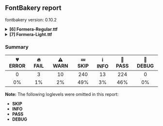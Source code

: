 ## FontBakery report

fontbakery version: 0.10.2

<details><summary><b>[6] Formera-Regular.ttf</b></summary><div><details><summary>🔥 <b>FAIL:</b> Do we have the latest version of FontBakery installed? (<a href="https://font-bakery.readthedocs.io/en/stable/fontbakery/profiles/universal.html#com.google.fonts/check/fontbakery_version">com.google.fonts/check/fontbakery_version</a>)</summary><div>


* 🔥 **FAIL** Current FontBakery version is 0.10.2, while a newer 0.10.4 is already available. Please upgrade it with 'pip install -U fontbakery' [code: outdated-fontbakery]
</div></details><details><summary>⚠ <b>WARN:</b> Check for codepoints not covered by METADATA subsets. (<a href="https://font-bakery.readthedocs.io/en/stable/fontbakery/profiles/googlefonts.html#com.google.fonts/check/metadata/unreachable_subsetting">com.google.fonts/check/metadata/unreachable_subsetting</a>)</summary><div>


* ⚠ **WARN** The following codepoints supported by the font are not covered by
    any subsets defined in the font's metadata file, and will never
    be served. You can solve this by either manually adding additional
    subset declarations to METADATA.pb, or by editing the glyphset
    definitions.

 * U+02BD MODIFIER LETTER REVERSED COMMA: not included in any glyphset definition
 * U+02BE MODIFIER LETTER RIGHT HALF RING: not included in any glyphset definition
 * U+02BF MODIFIER LETTER LEFT HALF RING: not included in any glyphset definition
 * U+02C7 CARON: try adding one of: canadian-aboriginal, tifinagh, yi
 * U+02C8 MODIFIER LETTER VERTICAL LINE: not included in any glyphset definition
 * U+02CA MODIFIER LETTER ACUTE ACCENT: not included in any glyphset definition
 * U+02CB MODIFIER LETTER GRAVE ACCENT: not included in any glyphset definition
 * U+02CC MODIFIER LETTER LOW VERTICAL LINE: not included in any glyphset definition
 * U+02D8 BREVE: try adding one of: canadian-aboriginal, yi
 * U+02D9 DOT ABOVE: try adding one of: canadian-aboriginal, yi
 * U+02DB OGONEK: try adding one of: canadian-aboriginal, yi
 * U+02DD DOUBLE ACUTE ACCENT: not included in any glyphset definition
 * U+0302 COMBINING CIRCUMFLEX ACCENT: try adding one of: cherokee, math, tifinagh, coptic
 * U+0306 COMBINING BREVE: try adding one of: old-permic, tifinagh
 * U+0307 COMBINING DOT ABOVE: try adding one of: malayalam, tifinagh, canadian-aboriginal, coptic, old-permic, tai-le, math, syriac
 * U+030A COMBINING RING ABOVE: try adding syriac
 * U+030B COMBINING DOUBLE ACUTE ACCENT: try adding one of: cherokee, osage
 * U+030C COMBINING CARON: try adding one of: cherokee, tai-le
 * U+0312 COMBINING TURNED COMMA ABOVE: not included in any glyphset definition
 * U+0326 COMBINING COMMA BELOW: not included in any glyphset definition
 * U+0327 COMBINING CEDILLA: not included in any glyphset definition
 * U+0328 COMBINING OGONEK: not included in any glyphset definition
 * U+032E COMBINING BREVE BELOW: try adding syriac
 * U+0330 COMBINING TILDE BELOW: try adding one of: cherokee, syriac, math
 * U+0331 COMBINING MACRON BELOW: try adding one of: tifinagh, gothic, cherokee, syriac, caucasian-albanian
 * U+0394 GREEK CAPITAL LETTER DELTA: try adding one of: math, elbasan, greek
 * U+03A9 GREEK CAPITAL LETTER OMEGA: try adding one of: math, elbasan, greek
 * U+03BC GREEK SMALL LETTER MU: try adding one of: math, greek
 * U+03C0 GREEK SMALL LETTER PI: try adding one of: math, yi, greek
 * U+1EA0 LATIN CAPITAL LETTER A WITH DOT BELOW: try adding vietnamese
 * U+1EA1 LATIN SMALL LETTER A WITH DOT BELOW: try adding vietnamese
 * U+1EB8 LATIN CAPITAL LETTER E WITH DOT BELOW: try adding vietnamese
 * U+1EB9 LATIN SMALL LETTER E WITH DOT BELOW: try adding vietnamese
 * U+1EBC LATIN CAPITAL LETTER E WITH TILDE: try adding vietnamese
 * U+1EBD LATIN SMALL LETTER E WITH TILDE: try adding vietnamese
 * U+1ECA LATIN CAPITAL LETTER I WITH DOT BELOW: try adding vietnamese
 * U+1ECB LATIN SMALL LETTER I WITH DOT BELOW: try adding vietnamese
 * U+1ECC LATIN CAPITAL LETTER O WITH DOT BELOW: try adding vietnamese
 * U+1ECD LATIN SMALL LETTER O WITH DOT BELOW: try adding vietnamese
 * U+1EE4 LATIN CAPITAL LETTER U WITH DOT BELOW: try adding vietnamese
 * U+1EE5 LATIN SMALL LETTER U WITH DOT BELOW: try adding vietnamese
 * U+2007 FIGURE SPACE: not included in any glyphset definition
 * U+2008 PUNCTUATION SPACE: not included in any glyphset definition
 * U+200A HAIR SPACE: not included in any glyphset definition
 * U+2010 HYPHEN: try adding one of: yi, kayah-li, sora-sompeng, cham, coptic, kharoshthi, lisu, sundanese, syloti-nagri, kaithi
 * U+2012 FIGURE DASH: not included in any glyphset definition
 * U+2015 HORIZONTAL BAR: try adding adlam
 * U+2021 DOUBLE DAGGER: try adding adlam
 * U+2030 PER MILLE SIGN: try adding adlam
 * U+2070 SUPERSCRIPT ZERO: not included in any glyphset definition
 * U+2075 SUPERSCRIPT FIVE: not included in any glyphset definition
 * U+2076 SUPERSCRIPT SIX: not included in any glyphset definition
 * U+2077 SUPERSCRIPT SEVEN: not included in any glyphset definition
 * U+2078 SUPERSCRIPT EIGHT: not included in any glyphset definition
 * U+2079 SUPERSCRIPT NINE: not included in any glyphset definition
 * U+2080 SUBSCRIPT ZERO: not included in any glyphset definition
 * U+2081 SUBSCRIPT ONE: not included in any glyphset definition
 * U+2082 SUBSCRIPT TWO: not included in any glyphset definition
 * U+2083 SUBSCRIPT THREE: not included in any glyphset definition
 * U+2084 SUBSCRIPT FOUR: not included in any glyphset definition
 * U+2085 SUBSCRIPT FIVE: not included in any glyphset definition
 * U+2086 SUBSCRIPT SIX: not included in any glyphset definition
 * U+2087 SUBSCRIPT SEVEN: not included in any glyphset definition
 * U+2088 SUBSCRIPT EIGHT: not included in any glyphset definition
 * U+2089 SUBSCRIPT NINE: not included in any glyphset definition
 * U+2105 CARE OF: not included in any glyphset definition
 * U+2106 CADA UNA: not included in any glyphset definition
 * U+2116 NUMERO SIGN: try adding cyrillic
 * U+2126 OHM SIGN: not included in any glyphset definition
 * U+212E ESTIMATED SYMBOL: not included in any glyphset definition
 * U+21E7 UPWARDS WHITE ARROW: try adding symbols
 * U+2202 PARTIAL DIFFERENTIAL: try adding math
 * U+2205 EMPTY SET: try adding math
 * U+2206 INCREMENT: try adding math
 * U+220F N-ARY PRODUCT: try adding math
 * U+2211 N-ARY SUMMATION: try adding math
 * U+2219 BULLET OPERATOR: try adding one of: tai-tham, symbols, yi, math
 * U+221A SQUARE ROOT: try adding math
 * U+221E INFINITY: try adding math
 * U+222B INTEGRAL: try adding math
 * U+2248 ALMOST EQUAL TO: try adding math
 * U+2260 NOT EQUAL TO: try adding math
 * U+2264 LESS-THAN OR EQUAL TO: try adding math
 * U+2265 GREATER-THAN OR EQUAL TO: try adding math
 * U+2317 VIEWDATA SQUARE: try adding symbols
 * U+2318 PLACE OF INTEREST SIGN: try adding symbols
 * U+2325 OPTION KEY: try adding symbols
 * U+25A0 BLACK SQUARE: try adding symbols
 * U+25A1 WHITE SQUARE: try adding symbols
 * U+25B2 BLACK UP-POINTING TRIANGLE: try adding symbols
 * U+25B3 WHITE UP-POINTING TRIANGLE: try adding one of: symbols, math
 * U+25B6 BLACK RIGHT-POINTING TRIANGLE: try adding symbols
 * U+25B7 WHITE RIGHT-POINTING TRIANGLE: try adding one of: symbols, math
 * U+25BC BLACK DOWN-POINTING TRIANGLE: try adding symbols
 * U+25BD WHITE DOWN-POINTING TRIANGLE: try adding one of: symbols, math
 * U+25C0 BLACK LEFT-POINTING TRIANGLE: try adding symbols
 * U+25C1 WHITE LEFT-POINTING TRIANGLE: try adding one of: symbols, math
 * U+25C6 BLACK DIAMOND: try adding symbols
 * U+25C7 WHITE DIAMOND: try adding symbols
 * U+25CA LOZENGE: try adding one of: symbols, math
 * U+25CB WHITE CIRCLE: try adding symbols
 * U+25CC DOTTED CIRCLE: try adding one of: manichaean, duployan, coptic, gujarati, music, mahajani, caucasian-albanian, kaithi, bassa-vah, gunjala-gondi, hanunoo, miao, old-permic, tibetan, thai, yi, brahmi, hanifi-rohingya, hebrew, tamil, sharada, khmer, pahawh-hmong, sundanese, siddham, wancho, devanagari, kharoshthi, marchen, chakma, rejang, cham, newa, mongolian, lepcha, thaana, limbu, batak, malayalam, tai-viet, sinhala, tagbanwa, sogdian, mandaic, new-tai-lue, osage, kannada, khudawadi, balinese, tai-le, buhid, oriya, mende-kikakui, psalter-pahlavi, myanmar, lao, dogra, bhaiksuki, kayah-li, javanese, takri, elbasan, nko, syriac, gurmukhi, tagalog, khojki, zanabazar-square, adlam, modi, ahom, symbols, telugu, bengali, math, masaram-gondi, soyombo, tifinagh, phags-pa, meetei-mayek, buginese, grantha, syloti-nagri, tirhuta
 * U+25CF BLACK CIRCLE: try adding symbols
 * U+2B1B BLACK LARGE SQUARE: try adding symbols
 * U+2B1C WHITE LARGE SQUARE: try adding symbols
 * U+2B98 THREE-D TOP-LIGHTED LEFTWARDS EQUILATERAL ARROWHEAD: try adding symbols
 * U+2B99 THREE-D RIGHT-LIGHTED UPWARDS EQUILATERAL ARROWHEAD: try adding symbols
 * U+2B9A THREE-D TOP-LIGHTED RIGHTWARDS EQUILATERAL ARROWHEAD: try adding symbols
 * U+2B9B THREE-D LEFT-LIGHTED DOWNWARDS EQUILATERAL ARROWHEAD: try adding symbols
 * U+2B9C BLACK LEFTWARDS EQUILATERAL ARROWHEAD: try adding symbols
 * U+2B9D BLACK UPWARDS EQUILATERAL ARROWHEAD: try adding symbols
 * U+2B9E BLACK RIGHTWARDS EQUILATERAL ARROWHEAD: try adding symbols
 * U+2B9F BLACK DOWNWARDS EQUILATERAL ARROWHEAD: try adding symbols
 * U+E133 : not included in any glyphset definition
 * U+E134 : not included in any glyphset definition
 * U+FB00 LATIN SMALL LIGATURE FF: not included in any glyphset definition
 * U+FB01 LATIN SMALL LIGATURE FI: not included in any glyphset definition
 * U+FB02 LATIN SMALL LIGATURE FL: not included in any glyphset definition
 * U+FB03 LATIN SMALL LIGATURE FFI: not included in any glyphset definition
 * U+FB04 LATIN SMALL LIGATURE FFL: not included in any glyphset definition

Or you can add the above codepoints to one of the subsets supported by the font: `latin`, `latin-ext` [code: unreachable-subsetting]
</div></details><details><summary>⚠ <b>WARN:</b> Is there kerning info for non-ligated sequences? (<a href="https://font-bakery.readthedocs.io/en/stable/fontbakery/profiles/googlefonts.html#com.google.fonts/check/kerning_for_non_ligated_sequences">com.google.fonts/check/kerning_for_non_ligated_sequences</a>)</summary><div>


* ⚠ **WARN** GPOS table lacks kerning info for the following non-ligated sequences:

	- f + f

	- f + i

	- i + f

	- f + l

	- l + f

	- i + l [code: lacks-kern-info]
</div></details><details><summary>⚠ <b>WARN:</b> Ensure fonts have ScriptLangTags declared on the 'meta' table. (<a href="https://font-bakery.readthedocs.io/en/stable/fontbakery/profiles/googlefonts.html#com.google.fonts/check/meta/script_lang_tags">com.google.fonts/check/meta/script_lang_tags</a>)</summary><div>


* ⚠ **WARN** This font file does not have a 'meta' table. [code: lacks-meta-table]
</div></details><details><summary>⚠ <b>WARN:</b> Check if each glyph has the recommended amount of contours. (<a href="https://font-bakery.readthedocs.io/en/stable/fontbakery/profiles/universal.html#com.google.fonts/check/contour_count">com.google.fonts/check/contour_count</a>)</summary><div>


* ⚠ **WARN** This check inspects the glyph outlines and detects the total number of contours in each of them. The expected values are infered from the typical ammounts of contours observed in a large collection of reference font families. The divergences listed below may simply indicate a significantly different design on some of your glyphs. On the other hand, some of these may flag actual bugs in the font such as glyphs mapped to an incorrect codepoint. Please consider reviewing the design and codepoint assignment of these to make sure they are correct.

The following glyphs do not have the recommended number of contours:

	- Glyph name: r	Contours detected: 2	Expected: 1

	- Glyph name: plusminus	Contours detected: 3	Expected: 1 or 2

	- Glyph name: Thorn	Contours detected: 3	Expected: 1 or 2

	- Glyph name: ae	Contours detected: 2	Expected: 3

	- Glyph name: aogonek	Contours detected: 3	Expected: 2

	- Glyph name: dcroat	Contours detected: 3	Expected: 2

	- Glyph name: eogonek	Contours detected: 3	Expected: 2

	- Glyph name: hbar	Contours detected: 2	Expected: 1

	- Glyph name: racute	Contours detected: 3	Expected: 2

	- Glyph name: uni0157	Contours detected: 3	Expected: 2

	- Glyph name: rcaron	Contours detected: 3	Expected: 2

	- Glyph name: Tbar	Contours detected: 2	Expected: 1

	- Glyph name: tbar	Contours detected: 2	Expected: 1

	- Glyph name: Uogonek	Contours detected: 2	Expected: 1

	- Glyph name: uogonek	Contours detected: 2	Expected: 1

	- Glyph name: uni01EA	Contours detected: 3	Expected: 2

	- Glyph name: uni01EB	Contours detected: 3	Expected: 2

	- Glyph name: aeacute	Contours detected: 3	Expected: 4

	- Glyph name: uni1E08	Contours detected: 3	Expected: 2

	- Glyph name: uni1E09	Contours detected: 3	Expected: 2

	- Glyph name: uni1E1C	Contours detected: 3	Expected: 2

	- Glyph name: uni1E1D	Contours detected: 4	Expected: 3

	- Glyph name: uni1E5B	Contours detected: 3	Expected: 2

	- Glyph name: rmacronbelow	Contours detected: 3	Expected: 2

	- Glyph name: Tbar	Contours detected: 2	Expected: 1

	- Glyph name: Thorn	Contours detected: 3	Expected: 1 or 2

	- Glyph name: Uogonek	Contours detected: 2	Expected: 1

	- Glyph name: ae	Contours detected: 2	Expected: 3

	- Glyph name: aeacute	Contours detected: 3	Expected: 4

	- Glyph name: aogonek	Contours detected: 3	Expected: 2

	- Glyph name: dcroat	Contours detected: 3	Expected: 2

	- Glyph name: eogonek	Contours detected: 3	Expected: 2

	- Glyph name: hbar	Contours detected: 2	Expected: 1

	- Glyph name: plusminus	Contours detected: 3	Expected: 1 or 2

	- Glyph name: r	Contours detected: 2	Expected: 1

	- Glyph name: racute	Contours detected: 3	Expected: 2

	- Glyph name: rcaron	Contours detected: 3	Expected: 2

	- Glyph name: tbar	Contours detected: 2	Expected: 1

	- Glyph name: uni0157	Contours detected: 3	Expected: 2

	- Glyph name: uni1E08	Contours detected: 3	Expected: 2

	- Glyph name: uni1E09	Contours detected: 3	Expected: 2

	- Glyph name: uni1E1C	Contours detected: 3	Expected: 2

	- Glyph name: uni1E1D	Contours detected: 4	Expected: 3

	- Glyph name: uni1E5B	Contours detected: 3	Expected: 2

	- Glyph name: uogonek	Contours detected: 2	Expected: 1
 [code: contour-count]
</div></details><details><summary>⚠ <b>WARN:</b> Do outlines contain any jaggy segments? (<a href="https://font-bakery.readthedocs.io/en/stable/fontbakery/profiles/<Section: Outline Correctness Checks>.html#com.google.fonts/check/outline_jaggy_segments">com.google.fonts/check/outline_jaggy_segments</a>)</summary><div>


* ⚠ **WARN** The following glyphs have jaggy segments:

	* Eng (U+014A): B<<540.0,-155.0>-<557.0,-159.0>-<556.0,-160.0>>/L<<556.0,-160.0>--<573.0,-147.0>> = 7.594643368591447

	* ampersand (U+0026): L<<276.0,448.0>--<275.0,447.0>>/L<<275.0,447.0>--<286.0,457.0>> = 2.726310993906212

	* ampersand (U+0026): L<<398.0,516.0>--<397.0,507.0>>/L<<397.0,507.0>--<397.0,510.0>> = 6.340191745909908

	* copyright (U+00A9): B<<594.0,190.0>-<596.0,193.0>-<596.0,192.0>>/B<<596.0,192.0>-<598.0,200.0>-<599.0,200.0>> = 14.036243467926484

	* copyright (U+00A9): L<<224.0,445.0>--<242.0,461.0>>/L<<242.0,461.0>--<241.0,460.0>> = 3.3664606634298315

	* copyright (U+00A9): L<<242.0,461.0>--<241.0,460.0>>/L<<241.0,460.0>--<249.0,466.0>> = 8.13010235415596

	* copyright (U+00A9): L<<363.0,588.0>--<366.0,588.0>>/L<<366.0,588.0>--<338.0,589.0>> = 2.0454084888871935

	* copyright (U+00A9): L<<373.0,587.0>--<363.0,588.0>>/L<<363.0,588.0>--<366.0,588.0>> = 5.710593137499633

	* copyright (U+00A9): L<<554.0,59.0>--<557.0,62.0>>/L<<557.0,62.0>--<535.0,47.0>> = 10.713123022791033

	* copyright (U+00A9): L<<574.0,77.0>--<554.0,59.0>>/L<<554.0,59.0>--<557.0,62.0>> = 3.012787504183286

	* currency (U+00A4): L<<298.0,562.0>--<321.0,560.0>>/L<<321.0,560.0>--<320.0,560.0>> = 4.969740728110289

	* currency (U+00A4): L<<321.0,560.0>--<320.0,560.0>>/L<<320.0,560.0>--<344.0,554.0>> = 14.036243467926484

	* currency (U+00A4): L<<55.0,360.0>--<58.0,382.0>>/L<<58.0,382.0>--<58.0,381.0>> = 7.765166018425308

	* currency (U+00A4): L<<58.0,382.0>--<58.0,381.0>>/L<<58.0,381.0>--<64.0,405.0>> = 14.036243467926484

	* estimated (U+212E): B<<406.0,677.5>-<409.0,677.0>-<408.0,677.0>>/L<<408.0,677.0>--<416.0,675.0>> = 14.036243467926484

	* estimated (U+212E): B<<469.0,95.0>-<472.0,96.0>-<471.0,95.0>>/L<<471.0,95.0>--<494.0,111.0>> = 10.175510843043194

	* estimated (U+212E): L<<305.0,-18.0>--<308.0,-18.0>>/L<<308.0,-18.0>--<281.0,-15.0>> = 6.340191745909908

	* estimated (U+212E): L<<312.0,-19.0>--<305.0,-18.0>>/L<<305.0,-18.0>--<308.0,-18.0>> = 8.13010235415596

	* greater (U+003E): B<<195.5,391.5>-<187.0,395.0>-<188.0,395.0>>/B<<188.0,395.0>-<177.0,397.0>-<177.0,400.0>> = 10.304846468766044

	* infinity (U+221E): L<<357.0,419.0>--<376.0,435.0>>/L<<376.0,435.0>--<375.0,434.0>> = 4.899092453787774

	* infinity (U+221E): L<<376.0,435.0>--<375.0,434.0>>/L<<375.0,434.0>--<387.0,443.0>> = 8.13010235415596

	* less (U+003C): B<<298.0,400.0>-<298.0,397.0>-<287.0,395.0>>/B<<287.0,395.0>-<288.0,395.0>-<279.5,391.5>> = 10.304846468766044

	* logicalnot (U+00AC): B<<382.0,-2.0>-<376.0,-1.0>-<377.0,0.0>>/L<<377.0,0.0>--<374.0,-2.0>> = 11.309932474020195

	* multiply (U+00D7): L<<254.0,377.0>--<267.0,393.0>>/L<<267.0,393.0>--<266.0,392.0>> = 5.906141113770435

	* multiply (U+00D7): L<<267.0,393.0>--<266.0,392.0>>/B<<266.0,392.0>-<270.0,397.0>-<273.0,400.0>> = 6.340191745909908

	* numbersign (U+0023): B<<333.0,122.0>-<333.0,124.0>-<334.0,124.0>>/B<<334.0,124.0>-<302.0,123.0>-<278.5,122.5>> = 1.789910608246076

	* paragraph (U+00B6): B<<285.0,576.0>-<277.0,574.0>-<277.0,578.0>>/L<<277.0,578.0>--<275.0,570.0>> = 14.036243467926484

	* paragraph (U+00B6): L<<366.0,557.0>--<366.0,556.0>>/B<<366.0,556.0>-<365.0,564.0>-<367.0,566.0>> = 7.125016348901757

	* paragraph (U+00B6): L<<367.0,546.0>--<366.0,557.0>>/L<<366.0,557.0>--<366.0,556.0>> = 5.1944289077348

	* partialdiff (U+2202): B<<214.0,55.0>-<217.0,54.0>-<216.0,54.0>>/L<<216.0,54.0>--<238.0,50.0>> = 10.304846468766044

	* partialdiff (U+2202): L<<111.0,638.0>--<145.0,632.0>>/L<<145.0,632.0>--<144.0,632.0>> = 10.00797980144135

	* partialdiff (U+2202): L<<145.0,632.0>--<144.0,632.0>>/B<<144.0,632.0>-<152.0,631.0>-<157.0,629.5>> = 7.125016348901757

	* percent (U+0025): L<<592.0,23.0>--<595.0,26.0>>/L<<595.0,26.0>--<573.0,10.0>> = 8.972626614896399

	* percent (U+0025): L<<599.0,29.0>--<592.0,23.0>>/L<<592.0,23.0>--<595.0,26.0>> = 4.398705354995591

	* perthousand (U+2030): B<<530.0,53.0>-<544.0,58.0>-<543.0,57.0>>/L<<543.0,57.0>--<551.0,64.0>> = 3.814074834290187

	* plusminus (U+00B1): L<<273.0,187.0>--<272.0,162.0>>/B<<272.0,162.0>-<272.0,165.0>-<248.0,165.0>> = 2.2906100426384346

	* plusminus (U+00B1): L<<29.0,326.0>--<29.0,325.0>>/B<<29.0,325.0>-<28.0,337.0>-<30.0,337.0>> = 4.763641690726143

	* plusminus (U+00B1): L<<29.0,370.0>--<31.0,391.0>>/B<<31.0,391.0>-<31.0,390.0>-<43.0,391.0>> = 5.4403320310054815

	* prime (U+2032): L<<41.0,572.0>--<44.0,596.0>>/L<<44.0,596.0>--<44.0,595.0>> = 7.1250163489018075

	* prime (U+2032): L<<44.0,596.0>--<44.0,595.0>>/L<<44.0,595.0>--<45.0,617.0>> = 2.6025622024998034

	* product (U+220F): L<<244.0,-217.0>--<243.0,-240.0>>/B<<243.0,-240.0>-<243.0,-237.0>-<219.0,-237.0>> = 2.4895529219991284

	* product (U+220F): L<<27.0,-238.0>--<19.0,-237.0>>/L<<19.0,-237.0>--<22.0,-237.0>> = 7.125016348901757

	* product (U+220F): L<<391.0,-196.0>--<394.0,-174.0>>/B<<394.0,-174.0>-<394.0,-175.0>-<416.0,-175.0>> = 7.765166018425308

	* product (U+220F): L<<469.0,-83.0>--<469.0,-84.0>>/B<<469.0,-84.0>-<468.0,-76.0>-<468.5,-71.5>> = 7.125016348901757

	* product (U+220F): L<<470.0,-90.0>--<469.0,-83.0>>/L<<469.0,-83.0>--<469.0,-84.0>> = 8.13010235415596

	* product (U+220F): L<<93.0,342.0>--<93.0,341.0>>/B<<93.0,341.0>-<92.0,354.0>-<95.0,354.0>> = 4.398705354995508

	* product (U+220F): L<<96.0,320.0>--<93.0,342.0>>/L<<93.0,342.0>--<93.0,341.0>> = 7.765166018425354

	* registered (U+00AE): B<<485.0,553.5>-<477.0,558.0>-<478.0,558.0>>/B<<478.0,558.0>-<467.0,560.0>-<467.0,562.0>> = 10.304846468766044

	* registered (U+00AE): B<<489.5,78.5>-<492.0,80.0>-<491.0,79.0>>/L<<491.0,79.0>--<511.0,91.0>> = 14.036243467926457

	* registered (U+00AE): L<<536.0,43.0>--<539.0,46.0>>/L<<539.0,46.0>--<526.0,35.0>> = 4.763641690726066

	* registered (U+00AE): L<<558.0,59.0>--<536.0,43.0>>/L<<536.0,43.0>--<539.0,46.0>> = 8.972626614896399

	* second (U+2033): L<<210.0,572.0>--<213.0,596.0>>/L<<213.0,596.0>--<213.0,595.0>> = 7.1250163489018075

	* second (U+2033): L<<213.0,596.0>--<213.0,595.0>>/L<<213.0,595.0>--<214.0,617.0>> = 2.6025622024998034

	* second (U+2033): L<<41.0,572.0>--<44.0,596.0>>/L<<44.0,596.0>--<44.0,595.0>> = 7.1250163489018075

	* second (U+2033): L<<44.0,596.0>--<44.0,595.0>>/L<<44.0,595.0>--<45.0,617.0>> = 2.6025622024998034

	* summation (U+2211): L<<503.0,507.0>--<493.0,508.0>>/B<<493.0,508.0>-<496.0,508.0>-<494.0,513.0>> = 5.710593137499633

	* uni00B5 (U+00B5): L<<364.0,300.0>--<361.0,322.0>>/L<<361.0,322.0>--<361.0,321.0>> = 7.765166018425354

	* uni03A9 (U+03A9): B<<387.5,82.5>-<390.0,84.0>-<389.0,83.0>>/L<<389.0,83.0>--<403.0,94.0>> = 6.842773412630916

	* uni03A9 (U+03A9): L<<116.0,566.0>--<138.0,586.0>>/L<<138.0,586.0>--<137.0,585.0>> = 2.726310993906212

	* uni03A9 (U+03A9): L<<138.0,586.0>--<137.0,585.0>>/L<<137.0,585.0>--<147.0,594.0>> = 3.0127875041834073

	* uni03A9 (U+03A9): L<<390.0,-3.0>--<358.0,0.0>>/B<<358.0,0.0>-<362.0,0.0>-<359.0,25.0>> = 5.355825042855143

	* uni03BC (U+03BC): L<<364.0,300.0>--<361.0,322.0>>/L<<361.0,322.0>--<361.0,321.0>> = 7.765166018425354

	* uni1E9E (U+1E9E): L<<514.0,661.0>--<529.0,660.0>>/B<<529.0,660.0>-<528.0,660.0>-<534.5,657.0>> = 3.8140748342903783

	* uni2113 (U+2113): B<<276.0,84.0>-<286.0,69.0>-<285.0,69.0>>/L<<285.0,69.0>--<309.0,67.0>> = 4.763641690726143

	* uni2113 (U+2113): B<<324.0,453.0>-<328.0,464.0>-<328.0,463.0>>/L<<328.0,463.0>--<329.0,468.0>> = 11.309932474020195

	* uni2113 (U+2113): L<<177.0,288.0>--<180.0,292.0>>/L<<180.0,292.0>--<179.0,291.0>> = 8.13010235415596

	* uni2113 (U+2113): L<<179.0,108.0>--<180.0,116.0>>/L<<180.0,116.0>--<180.0,115.0>> = 7.1250163489018075

	* uni2113 (U+2113): L<<180.0,116.0>--<180.0,115.0>>/L<<180.0,115.0>--<182.0,143.0>> = 4.085616779974888

	* uni2126 (U+2126): B<<387.5,82.5>-<390.0,84.0>-<389.0,83.0>>/L<<389.0,83.0>--<403.0,94.0>> = 6.842773412630916

	* uni2126 (U+2126): L<<116.0,566.0>--<138.0,586.0>>/L<<138.0,586.0>--<137.0,585.0>> = 2.726310993906212

	* uni2126 (U+2126): L<<138.0,586.0>--<137.0,585.0>>/L<<137.0,585.0>--<147.0,594.0>> = 3.0127875041834073

	* uni2126 (U+2126): L<<390.0,-3.0>--<358.0,0.0>>/B<<358.0,0.0>-<362.0,0.0>-<359.0,25.0>> = 5.355825042855143

	* uni2318 (U+2318): L<<167.0,-51.0>--<168.0,-51.0>>/L<<168.0,-51.0>--<139.0,-48.0>> = 5.906141113770497

	* uni2318 (U+2318): L<<192.0,-49.0>--<168.0,-51.0>>/L<<168.0,-51.0>--<168.0,-51.0>> = 4.763641690726143

	* uni2325 (U+2325): L<<316.0,436.0>--<318.0,460.0>>/B<<318.0,460.0>-<318.0,459.0>-<323.0,464.0>> = 4.763641690726143

	* uni2325 (U+2325): L<<348.0,389.0>--<324.0,391.0>>/B<<324.0,391.0>-<326.0,391.0>-<321.0,396.0>> = 4.763641690726143

	* uni25CC (U+25CC): L<<709.0,195.0>--<712.0,195.0>>/L<<712.0,195.0>--<697.0,196.0>> = 3.8140748342903783

	* uni2B1C (U+2B1C): B<<156.0,476.0>-<149.0,477.0>-<149.0,478.0>>/L<<149.0,478.0>--<146.0,457.0>> = 8.13010235415596 [code: found-jaggy-segments]
</div></details><br></div></details><details><summary><b>[7] Formera-Light.ttf</b></summary><div><details><summary>🔥 <b>FAIL:</b> Check the OS/2 usWeightClass is appropriate for the font's best SubFamily name. (<a href="https://font-bakery.readthedocs.io/en/stable/fontbakery/profiles/googlefonts.html#com.google.fonts/check/usweightclass">com.google.fonts/check/usweightclass</a>)</summary><div>


* 🔥 **FAIL** Best SubFamily name is 'Light'. Expected OS/2 usWeightClass is 300, got 400. [code: bad-value]
</div></details><details><summary>🔥 <b>FAIL:</b> Do we have the latest version of FontBakery installed? (<a href="https://font-bakery.readthedocs.io/en/stable/fontbakery/profiles/universal.html#com.google.fonts/check/fontbakery_version">com.google.fonts/check/fontbakery_version</a>)</summary><div>


* 🔥 **FAIL** Current FontBakery version is 0.10.2, while a newer 0.10.4 is already available. Please upgrade it with 'pip install -U fontbakery' [code: outdated-fontbakery]
</div></details><details><summary>⚠ <b>WARN:</b> Check for codepoints not covered by METADATA subsets. (<a href="https://font-bakery.readthedocs.io/en/stable/fontbakery/profiles/googlefonts.html#com.google.fonts/check/metadata/unreachable_subsetting">com.google.fonts/check/metadata/unreachable_subsetting</a>)</summary><div>


* ⚠ **WARN** The following codepoints supported by the font are not covered by
    any subsets defined in the font's metadata file, and will never
    be served. You can solve this by either manually adding additional
    subset declarations to METADATA.pb, or by editing the glyphset
    definitions.

 * U+02BD MODIFIER LETTER REVERSED COMMA: not included in any glyphset definition
 * U+02BE MODIFIER LETTER RIGHT HALF RING: not included in any glyphset definition
 * U+02BF MODIFIER LETTER LEFT HALF RING: not included in any glyphset definition
 * U+02C7 CARON: try adding one of: canadian-aboriginal, tifinagh, yi
 * U+02C8 MODIFIER LETTER VERTICAL LINE: not included in any glyphset definition
 * U+02CA MODIFIER LETTER ACUTE ACCENT: not included in any glyphset definition
 * U+02CB MODIFIER LETTER GRAVE ACCENT: not included in any glyphset definition
 * U+02CC MODIFIER LETTER LOW VERTICAL LINE: not included in any glyphset definition
 * U+02D8 BREVE: try adding one of: canadian-aboriginal, yi
 * U+02D9 DOT ABOVE: try adding one of: canadian-aboriginal, yi
 * U+02DB OGONEK: try adding one of: canadian-aboriginal, yi
 * U+02DD DOUBLE ACUTE ACCENT: not included in any glyphset definition
 * U+0302 COMBINING CIRCUMFLEX ACCENT: try adding one of: cherokee, math, tifinagh, coptic
 * U+0306 COMBINING BREVE: try adding one of: old-permic, tifinagh
 * U+0307 COMBINING DOT ABOVE: try adding one of: malayalam, tifinagh, canadian-aboriginal, coptic, old-permic, tai-le, math, syriac
 * U+030A COMBINING RING ABOVE: try adding syriac
 * U+030B COMBINING DOUBLE ACUTE ACCENT: try adding one of: cherokee, osage
 * U+030C COMBINING CARON: try adding one of: cherokee, tai-le
 * U+0312 COMBINING TURNED COMMA ABOVE: not included in any glyphset definition
 * U+0326 COMBINING COMMA BELOW: not included in any glyphset definition
 * U+0327 COMBINING CEDILLA: not included in any glyphset definition
 * U+0328 COMBINING OGONEK: not included in any glyphset definition
 * U+032E COMBINING BREVE BELOW: try adding syriac
 * U+0330 COMBINING TILDE BELOW: try adding one of: cherokee, syriac, math
 * U+0331 COMBINING MACRON BELOW: try adding one of: tifinagh, gothic, cherokee, syriac, caucasian-albanian
 * U+0394 GREEK CAPITAL LETTER DELTA: try adding one of: math, elbasan, greek
 * U+03A9 GREEK CAPITAL LETTER OMEGA: try adding one of: math, elbasan, greek
 * U+03BC GREEK SMALL LETTER MU: try adding one of: math, greek
 * U+03C0 GREEK SMALL LETTER PI: try adding one of: math, yi, greek
 * U+1EA0 LATIN CAPITAL LETTER A WITH DOT BELOW: try adding vietnamese
 * U+1EA1 LATIN SMALL LETTER A WITH DOT BELOW: try adding vietnamese
 * U+1EB8 LATIN CAPITAL LETTER E WITH DOT BELOW: try adding vietnamese
 * U+1EB9 LATIN SMALL LETTER E WITH DOT BELOW: try adding vietnamese
 * U+1EBC LATIN CAPITAL LETTER E WITH TILDE: try adding vietnamese
 * U+1EBD LATIN SMALL LETTER E WITH TILDE: try adding vietnamese
 * U+1ECA LATIN CAPITAL LETTER I WITH DOT BELOW: try adding vietnamese
 * U+1ECB LATIN SMALL LETTER I WITH DOT BELOW: try adding vietnamese
 * U+1ECC LATIN CAPITAL LETTER O WITH DOT BELOW: try adding vietnamese
 * U+1ECD LATIN SMALL LETTER O WITH DOT BELOW: try adding vietnamese
 * U+1EE4 LATIN CAPITAL LETTER U WITH DOT BELOW: try adding vietnamese
 * U+1EE5 LATIN SMALL LETTER U WITH DOT BELOW: try adding vietnamese
 * U+2007 FIGURE SPACE: not included in any glyphset definition
 * U+2008 PUNCTUATION SPACE: not included in any glyphset definition
 * U+200A HAIR SPACE: not included in any glyphset definition
 * U+2010 HYPHEN: try adding one of: yi, kayah-li, sora-sompeng, cham, coptic, kharoshthi, lisu, sundanese, syloti-nagri, kaithi
 * U+2012 FIGURE DASH: not included in any glyphset definition
 * U+2015 HORIZONTAL BAR: try adding adlam
 * U+2021 DOUBLE DAGGER: try adding adlam
 * U+2030 PER MILLE SIGN: try adding adlam
 * U+2070 SUPERSCRIPT ZERO: not included in any glyphset definition
 * U+2075 SUPERSCRIPT FIVE: not included in any glyphset definition
 * U+2076 SUPERSCRIPT SIX: not included in any glyphset definition
 * U+2077 SUPERSCRIPT SEVEN: not included in any glyphset definition
 * U+2078 SUPERSCRIPT EIGHT: not included in any glyphset definition
 * U+2079 SUPERSCRIPT NINE: not included in any glyphset definition
 * U+2080 SUBSCRIPT ZERO: not included in any glyphset definition
 * U+2081 SUBSCRIPT ONE: not included in any glyphset definition
 * U+2082 SUBSCRIPT TWO: not included in any glyphset definition
 * U+2083 SUBSCRIPT THREE: not included in any glyphset definition
 * U+2084 SUBSCRIPT FOUR: not included in any glyphset definition
 * U+2085 SUBSCRIPT FIVE: not included in any glyphset definition
 * U+2086 SUBSCRIPT SIX: not included in any glyphset definition
 * U+2087 SUBSCRIPT SEVEN: not included in any glyphset definition
 * U+2088 SUBSCRIPT EIGHT: not included in any glyphset definition
 * U+2089 SUBSCRIPT NINE: not included in any glyphset definition
 * U+2105 CARE OF: not included in any glyphset definition
 * U+2106 CADA UNA: not included in any glyphset definition
 * U+2116 NUMERO SIGN: try adding cyrillic
 * U+2126 OHM SIGN: not included in any glyphset definition
 * U+212E ESTIMATED SYMBOL: not included in any glyphset definition
 * U+21E7 UPWARDS WHITE ARROW: try adding symbols
 * U+2202 PARTIAL DIFFERENTIAL: try adding math
 * U+2205 EMPTY SET: try adding math
 * U+2206 INCREMENT: try adding math
 * U+220F N-ARY PRODUCT: try adding math
 * U+2211 N-ARY SUMMATION: try adding math
 * U+2219 BULLET OPERATOR: try adding one of: tai-tham, symbols, yi, math
 * U+221A SQUARE ROOT: try adding math
 * U+221E INFINITY: try adding math
 * U+222B INTEGRAL: try adding math
 * U+2248 ALMOST EQUAL TO: try adding math
 * U+2260 NOT EQUAL TO: try adding math
 * U+2264 LESS-THAN OR EQUAL TO: try adding math
 * U+2265 GREATER-THAN OR EQUAL TO: try adding math
 * U+2317 VIEWDATA SQUARE: try adding symbols
 * U+2318 PLACE OF INTEREST SIGN: try adding symbols
 * U+2325 OPTION KEY: try adding symbols
 * U+25A0 BLACK SQUARE: try adding symbols
 * U+25A1 WHITE SQUARE: try adding symbols
 * U+25B2 BLACK UP-POINTING TRIANGLE: try adding symbols
 * U+25B3 WHITE UP-POINTING TRIANGLE: try adding one of: symbols, math
 * U+25B6 BLACK RIGHT-POINTING TRIANGLE: try adding symbols
 * U+25B7 WHITE RIGHT-POINTING TRIANGLE: try adding one of: symbols, math
 * U+25BC BLACK DOWN-POINTING TRIANGLE: try adding symbols
 * U+25BD WHITE DOWN-POINTING TRIANGLE: try adding one of: symbols, math
 * U+25C0 BLACK LEFT-POINTING TRIANGLE: try adding symbols
 * U+25C1 WHITE LEFT-POINTING TRIANGLE: try adding one of: symbols, math
 * U+25C6 BLACK DIAMOND: try adding symbols
 * U+25C7 WHITE DIAMOND: try adding symbols
 * U+25CA LOZENGE: try adding one of: symbols, math
 * U+25CB WHITE CIRCLE: try adding symbols
 * U+25CC DOTTED CIRCLE: try adding one of: manichaean, duployan, coptic, gujarati, music, mahajani, caucasian-albanian, kaithi, bassa-vah, gunjala-gondi, hanunoo, miao, old-permic, tibetan, thai, yi, brahmi, hanifi-rohingya, hebrew, tamil, sharada, khmer, pahawh-hmong, sundanese, siddham, wancho, devanagari, kharoshthi, marchen, chakma, rejang, cham, newa, mongolian, lepcha, thaana, limbu, batak, malayalam, tai-viet, sinhala, tagbanwa, sogdian, mandaic, new-tai-lue, osage, kannada, khudawadi, balinese, tai-le, buhid, oriya, mende-kikakui, psalter-pahlavi, myanmar, lao, dogra, bhaiksuki, kayah-li, javanese, takri, elbasan, nko, syriac, gurmukhi, tagalog, khojki, zanabazar-square, adlam, modi, ahom, symbols, telugu, bengali, math, masaram-gondi, soyombo, tifinagh, phags-pa, meetei-mayek, buginese, grantha, syloti-nagri, tirhuta
 * U+25CF BLACK CIRCLE: try adding symbols
 * U+2B1B BLACK LARGE SQUARE: try adding symbols
 * U+2B1C WHITE LARGE SQUARE: try adding symbols
 * U+2B98 THREE-D TOP-LIGHTED LEFTWARDS EQUILATERAL ARROWHEAD: try adding symbols
 * U+2B99 THREE-D RIGHT-LIGHTED UPWARDS EQUILATERAL ARROWHEAD: try adding symbols
 * U+2B9A THREE-D TOP-LIGHTED RIGHTWARDS EQUILATERAL ARROWHEAD: try adding symbols
 * U+2B9B THREE-D LEFT-LIGHTED DOWNWARDS EQUILATERAL ARROWHEAD: try adding symbols
 * U+2B9C BLACK LEFTWARDS EQUILATERAL ARROWHEAD: try adding symbols
 * U+2B9D BLACK UPWARDS EQUILATERAL ARROWHEAD: try adding symbols
 * U+2B9E BLACK RIGHTWARDS EQUILATERAL ARROWHEAD: try adding symbols
 * U+2B9F BLACK DOWNWARDS EQUILATERAL ARROWHEAD: try adding symbols
 * U+E133 : not included in any glyphset definition
 * U+E134 : not included in any glyphset definition
 * U+FB00 LATIN SMALL LIGATURE FF: not included in any glyphset definition
 * U+FB01 LATIN SMALL LIGATURE FI: not included in any glyphset definition
 * U+FB02 LATIN SMALL LIGATURE FL: not included in any glyphset definition
 * U+FB03 LATIN SMALL LIGATURE FFI: not included in any glyphset definition
 * U+FB04 LATIN SMALL LIGATURE FFL: not included in any glyphset definition

Or you can add the above codepoints to one of the subsets supported by the font: `latin`, `latin-ext` [code: unreachable-subsetting]
</div></details><details><summary>⚠ <b>WARN:</b> Is there kerning info for non-ligated sequences? (<a href="https://font-bakery.readthedocs.io/en/stable/fontbakery/profiles/googlefonts.html#com.google.fonts/check/kerning_for_non_ligated_sequences">com.google.fonts/check/kerning_for_non_ligated_sequences</a>)</summary><div>


* ⚠ **WARN** GPOS table lacks kerning info for the following non-ligated sequences:

	- f + f

	- f + i

	- i + f

	- f + l

	- l + f

	- i + l [code: lacks-kern-info]
</div></details><details><summary>⚠ <b>WARN:</b> Ensure fonts have ScriptLangTags declared on the 'meta' table. (<a href="https://font-bakery.readthedocs.io/en/stable/fontbakery/profiles/googlefonts.html#com.google.fonts/check/meta/script_lang_tags">com.google.fonts/check/meta/script_lang_tags</a>)</summary><div>


* ⚠ **WARN** This font file does not have a 'meta' table. [code: lacks-meta-table]
</div></details><details><summary>⚠ <b>WARN:</b> Check if each glyph has the recommended amount of contours. (<a href="https://font-bakery.readthedocs.io/en/stable/fontbakery/profiles/universal.html#com.google.fonts/check/contour_count">com.google.fonts/check/contour_count</a>)</summary><div>


* ⚠ **WARN** This check inspects the glyph outlines and detects the total number of contours in each of them. The expected values are infered from the typical ammounts of contours observed in a large collection of reference font families. The divergences listed below may simply indicate a significantly different design on some of your glyphs. On the other hand, some of these may flag actual bugs in the font such as glyphs mapped to an incorrect codepoint. Please consider reviewing the design and codepoint assignment of these to make sure they are correct.

The following glyphs do not have the recommended number of contours:

	- Glyph name: r	Contours detected: 2	Expected: 1

	- Glyph name: uni00B5	Contours detected: 2	Expected: 1

	- Glyph name: ae	Contours detected: 2	Expected: 3

	- Glyph name: aogonek	Contours detected: 3	Expected: 2

	- Glyph name: dcroat	Contours detected: 3	Expected: 2

	- Glyph name: eogonek	Contours detected: 3	Expected: 2

	- Glyph name: hbar	Contours detected: 2	Expected: 1

	- Glyph name: lslash	Contours detected: 2	Expected: 1

	- Glyph name: racute	Contours detected: 3	Expected: 2

	- Glyph name: uni0157	Contours detected: 3	Expected: 2

	- Glyph name: rcaron	Contours detected: 3	Expected: 2

	- Glyph name: Tbar	Contours detected: 2	Expected: 1

	- Glyph name: tbar	Contours detected: 2	Expected: 1

	- Glyph name: Uogonek	Contours detected: 2	Expected: 1

	- Glyph name: uogonek	Contours detected: 2	Expected: 1

	- Glyph name: uni01EA	Contours detected: 3	Expected: 2

	- Glyph name: uni01EB	Contours detected: 3	Expected: 2

	- Glyph name: aeacute	Contours detected: 3	Expected: 4

	- Glyph name: uni03BC	Contours detected: 2	Expected: 1

	- Glyph name: uni1E08	Contours detected: 3	Expected: 2

	- Glyph name: uni1E09	Contours detected: 3	Expected: 2

	- Glyph name: uni1E1C	Contours detected: 3	Expected: 2

	- Glyph name: uni1E1D	Contours detected: 4	Expected: 3

	- Glyph name: uni1E5B	Contours detected: 3	Expected: 2

	- Glyph name: rmacronbelow	Contours detected: 3	Expected: 2

	- Glyph name: uni2113	Contours detected: 3	Expected: 2

	- Glyph name: estimated	Contours detected: 3	Expected: 2

	- Glyph name: Tbar	Contours detected: 2	Expected: 1

	- Glyph name: Uogonek	Contours detected: 2	Expected: 1

	- Glyph name: ae	Contours detected: 2	Expected: 3

	- Glyph name: aeacute	Contours detected: 3	Expected: 4

	- Glyph name: aogonek	Contours detected: 3	Expected: 2

	- Glyph name: dcroat	Contours detected: 3	Expected: 2

	- Glyph name: eogonek	Contours detected: 3	Expected: 2

	- Glyph name: estimated	Contours detected: 3	Expected: 2

	- Glyph name: hbar	Contours detected: 2	Expected: 1

	- Glyph name: lslash	Contours detected: 2	Expected: 1

	- Glyph name: r	Contours detected: 2	Expected: 1

	- Glyph name: racute	Contours detected: 3	Expected: 2

	- Glyph name: rcaron	Contours detected: 3	Expected: 2

	- Glyph name: tbar	Contours detected: 2	Expected: 1

	- Glyph name: uni00B5	Contours detected: 2	Expected: 1

	- Glyph name: uni0157	Contours detected: 3	Expected: 2

	- Glyph name: uni03BC	Contours detected: 2	Expected: 1

	- Glyph name: uni1E08	Contours detected: 3	Expected: 2

	- Glyph name: uni1E09	Contours detected: 3	Expected: 2

	- Glyph name: uni1E1C	Contours detected: 3	Expected: 2

	- Glyph name: uni1E1D	Contours detected: 4	Expected: 3

	- Glyph name: uni1E5B	Contours detected: 3	Expected: 2

	- Glyph name: uni2113	Contours detected: 3	Expected: 2

	- Glyph name: uogonek	Contours detected: 2	Expected: 1
 [code: contour-count]
</div></details><details><summary>⚠ <b>WARN:</b> Do outlines contain any jaggy segments? (<a href="https://font-bakery.readthedocs.io/en/stable/fontbakery/profiles/<Section: Outline Correctness Checks>.html#com.google.fonts/check/outline_jaggy_segments">com.google.fonts/check/outline_jaggy_segments</a>)</summary><div>


* ⚠ **WARN** The following glyphs have jaggy segments:

	* approxequal (U+2248): L<<334.0,171.0>--<338.0,171.0>>/L<<338.0,171.0>--<314.0,173.0>> = 4.763641690726143

	* approxequal (U+2248): L<<334.0,352.0>--<338.0,352.0>>/L<<338.0,352.0>--<314.0,354.0>> = 4.763641690726143

	* approxequal (U+2248): L<<350.0,168.0>--<334.0,171.0>>/L<<334.0,171.0>--<338.0,171.0>> = 10.61965527615514

	* approxequal (U+2248): L<<350.0,349.0>--<334.0,352.0>>/L<<334.0,352.0>--<338.0,352.0>> = 10.61965527615514

	* asciitilde (U+007E): L<<341.0,211.0>--<345.0,211.0>>/L<<345.0,211.0>--<321.0,213.0>> = 4.763641690726143

	* asciitilde (U+007E): L<<357.0,208.0>--<341.0,211.0>>/L<<341.0,211.0>--<345.0,211.0>> = 10.61965527615514

	* copyright (U+00A9): B<<186.5,599.0>-<189.0,600.0>-<188.0,599.0>>/L<<188.0,599.0>--<196.0,604.0>> = 12.994616791916483

	* copyright (U+00A9): B<<481.5,51.5>-<484.0,53.0>-<483.0,52.0>>/B<<483.0,52.0>-<487.0,55.0>-<488.5,56.0>> = 8.13010235415596

	* copyright (U+00A9): B<<617.0,193.0>-<622.0,208.0>-<622.0,205.0>>/L<<622.0,205.0>--<623.0,212.0>> = 8.13010235415596

	* copyright (U+00A9): L<<488.0,417.0>--<487.0,397.0>>/B<<487.0,397.0>-<487.0,400.0>-<480.0,408.0>> = 2.862405226111651

	* currency (U+00A4): L<<227.0,123.0>--<230.0,123.0>>/L<<230.0,123.0>--<201.0,128.0>> = 9.782407031807285

	* currency (U+00A4): L<<262.0,121.0>--<227.0,123.0>>/L<<227.0,123.0>--<230.0,123.0>> = 3.270487923183572

	* currency (U+00A4): L<<280.0,544.0>--<303.0,542.0>>/L<<303.0,542.0>--<302.0,542.0>> = 4.969740728110289

	* currency (U+00A4): L<<303.0,542.0>--<302.0,542.0>>/L<<302.0,542.0>--<314.0,539.0>> = 14.036243467926484

	* currency (U+00A4): L<<498.0,98.0>--<483.0,84.0>>/B<<483.0,84.0>-<486.0,87.0>-<477.0,94.0>> = 1.974934010881775

	* dagger (U+2020): B<<159.0,735.5>-<164.0,735.0>-<170.0,736.0>>/B<<170.0,736.0>-<166.0,736.0>-<175.0,737.0>> = 9.462322208025613

	* dagger (U+2020): B<<179.0,-53.5>-<170.0,-53.0>-<173.0,-53.0>>/B<<173.0,-53.0>-<167.0,-52.0>-<161.5,-51.5>> = 9.462322208025613

	* divide (U+00F7): L<<445.0,313.0>--<444.0,292.0>>/B<<444.0,292.0>-<444.0,295.0>-<432.0,292.0>> = 2.726310993906212

	* equal (U+003D): L<<421.0,264.0>--<439.0,263.0>>/B<<439.0,263.0>-<435.0,263.0>-<439.5,261.0>> = 3.1798301198641643

	* equal (U+003D): L<<422.0,399.0>--<435.0,398.0>>/B<<435.0,398.0>-<434.0,398.0>-<439.0,396.0>> = 4.398705354995508

	* equal (U+003D): L<<445.0,245.0>--<444.0,224.0>>/B<<444.0,224.0>-<444.0,227.0>-<431.0,224.0>> = 2.726310993906212

	* estimated (U+212E): B<<162.0,61.0>-<155.0,66.0>-<156.0,66.0>>/B<<156.0,66.0>-<145.0,68.0>-<147.0,70.0>> = 10.304846468766044

	* estimated (U+212E): L<<193.0,582.0>--<196.0,585.0>>/L<<196.0,585.0>--<175.0,569.0>> = 7.696051722016604

	* estimated (U+212E): L<<204.0,591.0>--<193.0,582.0>>/L<<193.0,582.0>--<196.0,585.0>> = 5.710593137499633

	* estimated (U+212E): L<<369.0,660.0>--<388.0,657.0>>/L<<388.0,657.0>--<387.0,657.0>> = 8.972626614896399

	* estimated (U+212E): L<<388.0,657.0>--<387.0,657.0>>/L<<387.0,657.0>--<400.0,656.0>> = 4.398705354995508

	* estimated (U+212E): L<<561.0,89.0>--<564.0,92.0>>/L<<564.0,92.0>--<547.0,76.0>> = 1.735704588928346

	* estimated (U+212E): L<<570.0,97.0>--<561.0,89.0>>/L<<561.0,89.0>--<564.0,92.0>> = 3.3664606634298315

	* fraction (U+2044): B<<22.5,-40.0>-<23.0,-40.0>-<25.0,-40.0>>/B<<25.0,-40.0>-<21.0,-39.0>-<15.5,-36.0>> = 14.036243467926484

	* fraction (U+2044): B<<37.5,-37.5>-<29.0,-40.0>-<25.0,-40.0>>/L<<25.0,-40.0>--<29.0,-41.0>> = 14.036243467926484

	* fraction (U+2044): B<<382.5,751.5>-<384.0,751.0>-<380.0,751.0>>/L<<380.0,751.0>--<384.0,750.0>> = 14.036243467926484

	* greater (U+003E): B<<254.5,209.0>-<247.0,206.0>-<248.0,207.0>>/B<<248.0,207.0>-<237.0,199.0>-<231.0,197.0>> = 8.972626614896358

	* infinity (U+221E): B<<132.0,222.0>-<147.0,219.0>-<144.0,219.0>>/L<<144.0,219.0>--<158.0,218.0>> = 4.085616779974888

	* infinity (U+221E): L<<198.0,421.0>--<199.0,421.0>>/B<<199.0,421.0>-<186.0,423.0>-<177.5,424.5>> = 8.746162262555211

	* infinity (U+221E): L<<227.0,243.0>--<240.0,255.0>>/L<<240.0,255.0>--<239.0,254.0>> = 2.2906100426385936

	* infinity (U+221E): L<<240.0,255.0>--<239.0,254.0>>/L<<239.0,254.0>--<250.0,264.0>> = 2.726310993906212

	* infinity (U+221E): L<<518.0,227.0>--<517.0,226.0>>/L<<517.0,226.0>--<524.0,232.0>> = 4.398705354995591

	* integral (U+222B): L<<211.0,-173.0>--<211.0,-174.0>>/L<<211.0,-174.0>--<218.0,-144.0>> = 13.134022306396298

	* less (U+003C): B<<244.0,197.0>-<238.0,199.0>-<227.0,207.0>>/B<<227.0,207.0>-<228.0,206.0>-<220.5,209.0>> = 8.972626614896358

	* minus (U+2212): L<<30.0,325.0>--<31.0,332.0>>/B<<31.0,332.0>-<31.0,331.0>-<38.0,332.0>> = 8.13010235415596

	* minus (U+2212): L<<421.0,332.0>--<445.0,331.0>>/B<<445.0,331.0>-<443.0,331.0>-<445.0,323.0>> = 2.3859440303887243

	* minus (U+2212): L<<54.0,292.0>--<29.0,295.0>>/B<<29.0,295.0>-<30.0,295.0>-<30.0,302.0>> = 6.842773412630916

	* multiply (U+00D7): B<<242.5,278.5>-<237.0,283.0>-<238.0,284.0>>/L<<238.0,284.0>--<217.0,266.0>> = 4.398705354995508

	* notequal (U+2260): B<<143.0,147.0>-<144.0,150.0>-<144.0,149.0>>/L<<144.0,149.0>--<145.0,153.0>> = 14.036243467926484

	* notequal (U+2260): B<<162.0,186.0>-<163.0,189.0>-<163.0,188.0>>/B<<163.0,188.0>-<164.0,194.0>-<169.5,209.5>> = 9.462322208025613

	* notequal (U+2260): B<<169.5,209.5>-<175.0,225.0>-<176.0,225.0>>/L<<176.0,225.0>--<151.0,227.0>> = 4.573921259900818

	* notequal (U+2260): L<<29.0,245.0>--<31.0,264.0>>/B<<31.0,264.0>-<31.0,262.0>-<53.0,264.0>> = 6.009005957494474

	* numbersign (U+0023): B<<25.5,132.0>-<25.0,133.0>-<25.0,132.0>>/B<<25.0,132.0>-<23.0,150.0>-<39.0,155.0>> = 6.340191745909908

	* numbersign (U+0023): L<<426.0,297.0>--<427.0,297.0>>/B<<427.0,297.0>-<417.0,296.0>-<412.5,285.5>> = 5.710593137499633

	* numbersign (U+0023): L<<445.0,299.0>--<426.0,297.0>>/L<<426.0,297.0>--<427.0,297.0>> = 6.009005957494535

	* onehalf (U+00BD): B<<22.5,-40.0>-<23.0,-40.0>-<25.0,-40.0>>/B<<25.0,-40.0>-<21.0,-39.0>-<15.5,-36.0>> = 14.036243467926484

	* onehalf (U+00BD): B<<37.5,-37.5>-<29.0,-40.0>-<25.0,-40.0>>/L<<25.0,-40.0>--<29.0,-41.0>> = 14.036243467926484

	* onehalf (U+00BD): B<<382.5,751.5>-<384.0,751.0>-<380.0,751.0>>/L<<380.0,751.0>--<384.0,750.0>> = 14.036243467926484

	* onequarter (U+00BC): B<<22.5,-40.0>-<23.0,-40.0>-<25.0,-40.0>>/B<<25.0,-40.0>-<21.0,-39.0>-<15.5,-36.0>> = 14.036243467926484

	* onequarter (U+00BC): B<<37.5,-37.5>-<29.0,-40.0>-<25.0,-40.0>>/L<<25.0,-40.0>--<29.0,-41.0>> = 14.036243467926484

	* onequarter (U+00BC): B<<382.5,751.5>-<384.0,751.0>-<380.0,751.0>>/L<<380.0,751.0>--<384.0,750.0>> = 14.036243467926484

	* partialdiff (U+2202): B<<171.0,585.0>-<166.0,587.0>-<167.0,587.0>>/B<<167.0,587.0>-<154.0,589.0>-<146.0,591.0>> = 8.746162262555211

	* partialdiff (U+2202): B<<236.5,555.0>-<229.0,560.0>-<230.0,560.0>>/B<<230.0,560.0>-<220.0,561.0>-<220.0,565.0>> = 5.710593137499633

	* partialdiff (U+2202): B<<433.5,127.5>-<430.0,119.0>-<430.0,120.0>>/L<<430.0,120.0>--<428.0,109.0>> = 10.304846468766044

	* partialdiff (U+2202): L<<260.0,376.0>--<263.0,376.0>>/L<<263.0,376.0>--<246.0,379.0>> = 10.007979801441312

	* partialdiff (U+2202): L<<289.0,372.0>--<260.0,376.0>>/L<<260.0,376.0>--<263.0,376.0>> = 7.853313301978193

	* partialdiff (U+2202): L<<323.0,48.0>--<328.0,51.0>>/L<<328.0,51.0>--<327.0,50.0>> = 14.036243467926484

	* percent (U+0025): B<<192.0,433.0>-<208.0,441.0>-<205.0,438.0>>/L<<205.0,438.0>--<227.0,455.0>> = 7.3057595333108205

	* percent (U+0025): L<<113.0,589.0>--<114.0,590.0>>/L<<114.0,590.0>--<93.0,574.0>> = 7.696051722016604

	* percent (U+0025): L<<324.0,208.0>--<340.0,223.0>>/B<<340.0,223.0>-<339.0,222.0>-<340.0,223.0>> = 1.8476102659947131

	* percent (U+0025): L<<461.0,196.0>--<462.0,197.0>>/L<<462.0,197.0>--<458.0,194.0>> = 8.13010235415596

	* percent (U+0025): L<<462.0,197.0>--<458.0,194.0>>/L<<458.0,194.0>--<461.0,197.0>> = 8.13010235415596

	* perthousand (U+2030): B<<797.0,70.0>-<805.0,83.0>-<805.0,82.0>>/L<<805.0,82.0>--<811.0,106.0>> = 14.036243467926484

	* perthousand (U+2030): L<<112.0,588.0>--<114.0,590.0>>/L<<114.0,590.0>--<93.0,574.0>> = 7.696051722016604

	* perthousand (U+2030): L<<490.0,12.0>--<493.0,15.0>>/B<<493.0,15.0>-<482.0,7.0>-<470.0,4.0>> = 8.972626614896399

	* perthousand (U+2030): L<<510.0,29.0>--<490.0,12.0>>/L<<490.0,12.0>--<493.0,15.0>> = 4.635463426902695

	* pi (U+03C0): B<<395.0,348.0>-<388.0,348.0>-<388.0,349.0>>/L<<388.0,349.0>--<386.0,326.0>> = 4.969740728110289

	* pi (U+03C0): L<<116.0,-3.0>--<94.0,0.0>>/L<<94.0,0.0>--<96.0,0.0>> = 7.765166018425354

	* pi (U+03C0): L<<345.0,126.0>--<345.0,125.0>>/B<<345.0,125.0>-<344.0,145.0>-<346.0,145.0>> = 2.862405226111651

	* pi (U+03C0): L<<348.0,96.0>--<345.0,126.0>>/L<<345.0,126.0>--<345.0,125.0>> = 5.710593137499633

	* plus (U+002B): L<<220.0,121.0>--<216.0,122.0>>/L<<216.0,122.0>--<219.0,122.0>> = 14.036243467926484

	* plus (U+002B): L<<397.0,331.0>--<421.0,332.0>>/L<<421.0,332.0>--<420.0,332.0>> = 2.3859440303887243

	* plus (U+002B): L<<421.0,332.0>--<420.0,332.0>>/B<<420.0,332.0>-<432.0,333.0>-<438.0,332.0>> = 4.763641690726143

	* plusminus (U+00B1): L<<216.0,298.0>--<216.0,297.0>>/B<<216.0,297.0>-<215.0,302.0>-<216.0,304.5>> = 11.309932474020195

	* plusminus (U+00B1): L<<217.0,294.0>--<216.0,298.0>>/L<<216.0,298.0>--<216.0,297.0>> = 14.036243467926484

	* plusminus (U+00B1): L<<40.0,71.0>--<29.0,72.0>>/B<<29.0,72.0>-<31.0,72.0>-<31.0,90.0>> = 5.1944289077348

	* plusminus (U+00B1): L<<445.0,90.0>--<444.0,69.0>>/B<<444.0,69.0>-<444.0,72.0>-<421.0,72.0>> = 2.726310993906212

	* product (U+220F): L<<429.0,-240.0>--<409.0,-237.0>>/B<<409.0,-237.0>-<411.0,-237.0>-<409.0,-228.0>> = 8.530765609948139

	* radical (U+221A): B<<249.0,139.0>-<246.0,131.0>-<246.0,132.0>>/B<<246.0,132.0>-<245.0,122.0>-<239.0,107.0>> = 5.710593137499633

	* radical (U+221A): L<<178.0,86.0>--<183.0,61.0>>/L<<183.0,61.0>--<183.0,65.0>> = 11.309932474020195

	* radical (U+221A): L<<381.0,710.0>--<382.0,716.0>>/L<<382.0,716.0>--<382.0,715.0>> = 9.462322208025613

	* radical (U+221A): L<<612.0,787.0>--<636.0,786.0>>/B<<636.0,786.0>-<634.0,786.0>-<636.0,770.0>> = 2.3859440303887243

	* radical (U+221A): L<<83.0,336.0>--<105.0,335.0>>/B<<105.0,335.0>-<104.0,335.0>-<106.0,331.0>> = 2.6025622024998034

	* registered (U+00AE): B<<501.5,26.5>-<494.0,23.0>-<495.0,24.0>>/B<<495.0,24.0>-<485.0,15.0>-<473.0,11.0>> = 3.012787504183286

	* registered (U+00AE): B<<608.0,176.0>-<615.0,189.0>-<615.0,187.0>>/B<<615.0,187.0>-<616.0,191.0>-<616.5,192.5>> = 14.036243467926484

	* registered (U+00AE): L<<640.0,266.0>--<641.0,289.0>>/L<<641.0,289.0>--<641.0,288.0>> = 2.4895529219991284

	* registered (U+00AE): L<<641.0,289.0>--<641.0,288.0>>/L<<641.0,288.0>--<643.0,303.0>> = 7.594643368591447

	* threequarters (U+00BE): B<<138.5,-40.0>-<139.0,-40.0>-<141.0,-40.0>>/B<<141.0,-40.0>-<137.0,-39.0>-<131.5,-36.0>> = 14.036243467926484

	* threequarters (U+00BE): B<<153.5,-37.5>-<145.0,-40.0>-<141.0,-40.0>>/L<<141.0,-40.0>--<145.0,-41.0>> = 14.036243467926484

	* threequarters (U+00BE): B<<202.5,411.0>-<197.0,421.0>-<191.0,431.0>>/B<<191.0,431.0>-<192.0,430.0>-<191.5,431.0>> = 14.036243467926457

	* threequarters (U+00BE): B<<498.5,751.5>-<500.0,751.0>-<496.0,751.0>>/L<<496.0,751.0>--<500.0,750.0>> = 14.036243467926484

	* uni00B3 (U+00B3): B<<211.5,411.0>-<206.0,421.0>-<200.0,431.0>>/B<<200.0,431.0>-<201.0,430.0>-<200.5,431.0>> = 14.036243467926457

	* uni00B5 (U+00B5): L<<367.0,71.0>--<368.0,72.0>>/L<<368.0,72.0>--<359.0,65.0>> = 7.1250163489018075

	* uni00B5 (U+00B5): L<<67.0,-158.0>--<66.0,-147.0>>/L<<66.0,-147.0>--<66.0,-148.0>> = 5.1944289077348

	* uni03A9 (U+03A9): B<<389.0,56.5>-<391.0,58.0>-<390.0,57.0>>/L<<390.0,57.0>--<408.0,68.0>> = 13.570434385161448

	* uni03A9 (U+03A9): L<<352.0,599.0>--<355.0,599.0>>/L<<355.0,599.0>--<344.0,600.0>> = 5.1944289077348

	* uni03A9 (U+03A9): L<<378.0,595.0>--<352.0,599.0>>/L<<352.0,599.0>--<355.0,599.0>> = 8.746162262555211

	* uni03A9 (U+03A9): L<<558.0,277.0>--<560.0,298.0>>/L<<560.0,298.0>--<560.0,297.0>> = 5.4403320310054815

	* uni03A9 (U+03A9): L<<560.0,297.0>--<562.0,320.0>>/L<<562.0,320.0>--<562.0,319.0>> = 4.969740728110289

	* uni03A9 (U+03A9): L<<560.0,298.0>--<560.0,297.0>>/L<<560.0,297.0>--<562.0,320.0>> = 4.969740728110289

	* uni03A9 (U+03A9): L<<562.0,320.0>--<562.0,319.0>>/L<<562.0,319.0>--<563.0,348.0>> = 1.9749340108819595

	* uni03BC (U+03BC): L<<367.0,71.0>--<368.0,72.0>>/L<<368.0,72.0>--<359.0,65.0>> = 7.1250163489018075

	* uni03BC (U+03BC): L<<67.0,-158.0>--<66.0,-147.0>>/L<<66.0,-147.0>--<66.0,-148.0>> = 5.1944289077348

	* uni1E9E (U+1E9E): L<<356.0,-5.0>--<357.0,-5.0>>/L<<357.0,-5.0>--<326.0,-3.0>> = 3.6913859864512575

	* uni1E9E (U+1E9E): L<<366.0,-6.0>--<356.0,-5.0>>/L<<356.0,-5.0>--<357.0,-5.0>> = 5.710593137499633

	* uni2083 (U+2083): B<<211.5,36.0>-<206.0,46.0>-<200.0,56.0>>/B<<200.0,56.0>-<201.0,55.0>-<200.5,56.0>> = 14.036243467926457

	* uni2105 (U+2105): B<<191.5,-40.0>-<192.0,-40.0>-<194.0,-40.0>>/B<<194.0,-40.0>-<190.0,-39.0>-<184.5,-36.0>> = 14.036243467926484

	* uni2105 (U+2105): B<<206.5,-37.5>-<198.0,-40.0>-<194.0,-40.0>>/L<<194.0,-40.0>--<198.0,-41.0>> = 14.036243467926484

	* uni2105 (U+2105): B<<551.5,751.5>-<553.0,751.0>-<549.0,751.0>>/L<<549.0,751.0>--<553.0,750.0>> = 14.036243467926484

	* uni2106 (U+2106): B<<192.5,-40.0>-<193.0,-40.0>-<195.0,-40.0>>/B<<195.0,-40.0>-<191.0,-39.0>-<185.5,-36.0>> = 14.036243467926484

	* uni2106 (U+2106): B<<207.5,-37.5>-<199.0,-40.0>-<195.0,-40.0>>/L<<195.0,-40.0>--<199.0,-41.0>> = 14.036243467926484

	* uni2106 (U+2106): B<<552.5,751.5>-<554.0,751.0>-<550.0,751.0>>/L<<550.0,751.0>--<554.0,750.0>> = 14.036243467926484

	* uni2113 (U+2113): B<<188.0,83.0>-<188.0,84.0>-<187.0,82.0>>/L<<187.0,82.0>--<190.0,92.0>> = 9.865806943084328

	* uni2113 (U+2113): L<<265.0,561.0>--<265.0,570.0>>/L<<265.0,570.0>--<260.0,532.0>> = 7.495857639729836

	* uni2113 (U+2113): L<<338.0,463.0>--<338.0,461.0>>/L<<338.0,461.0>--<339.0,466.0>> = 11.309932474020195

	* uni2113 (U+2113): L<<364.0,33.0>--<367.0,35.0>>/L<<367.0,35.0>--<350.0,21.0>> = 5.782392322364035

	* uni2113 (U+2113): L<<380.0,46.0>--<364.0,33.0>>/L<<364.0,33.0>--<367.0,35.0>> = 5.40379136024966

	* uni2126 (U+2126): B<<389.0,56.5>-<391.0,58.0>-<390.0,57.0>>/L<<390.0,57.0>--<408.0,68.0>> = 13.570434385161448

	* uni2126 (U+2126): L<<352.0,599.0>--<355.0,599.0>>/L<<355.0,599.0>--<344.0,600.0>> = 5.1944289077348

	* uni2126 (U+2126): L<<378.0,595.0>--<352.0,599.0>>/L<<352.0,599.0>--<355.0,599.0>> = 8.746162262555211

	* uni2126 (U+2126): L<<558.0,277.0>--<560.0,298.0>>/L<<560.0,298.0>--<560.0,297.0>> = 5.4403320310054815

	* uni2126 (U+2126): L<<560.0,297.0>--<562.0,320.0>>/L<<562.0,320.0>--<562.0,319.0>> = 4.969740728110289

	* uni2126 (U+2126): L<<560.0,298.0>--<560.0,297.0>>/L<<560.0,297.0>--<562.0,320.0>> = 4.969740728110289

	* uni2126 (U+2126): L<<562.0,320.0>--<562.0,319.0>>/L<<562.0,319.0>--<563.0,348.0>> = 1.9749340108819595

	* uni21E7 (U+21E7): B<<295.0,35.0>-<297.0,14.0>-<295.0,14.0>>/L<<295.0,14.0>--<316.0,13.0>> = 2.726310993906212

	* uni2325 (U+2325): L<<50.0,454.0>--<51.0,460.0>>/L<<51.0,460.0>--<51.0,459.0>> = 9.462322208025613

	* uni25CC (U+25CC): L<<691.0,213.0>--<693.0,213.0>>/L<<693.0,213.0>--<684.0,214.0>> = 6.340191745909908

	* uni2B1B (U+2B1B): L<<71.0,-115.0>--<60.0,-114.0>>/L<<60.0,-114.0>--<62.0,-114.0>> = 5.1944289077348

	* uni2B1C (U+2B1C): L<<54.0,469.0>--<51.0,493.0>>/L<<51.0,493.0>--<51.0,492.0>> = 7.125016348901757 [code: found-jaggy-segments]
</div></details><br></div></details>

### Summary

| 💔 ERROR | 🔥 FAIL | ⚠ WARN | 💤 SKIP | ℹ INFO | 🍞 PASS | 🔎 DEBUG |
|:-----:|:----:|:----:|:----:|:----:|:----:|:----:|
| 0 | 3 | 10 | 240 | 13 | 224 | 0 |
| 0% | 1% | 2% | 49% | 3% | 46% | 0% |

**Note:** The following loglevels were omitted in this report:
* **SKIP**
* **INFO**
* **PASS**
* **DEBUG**
